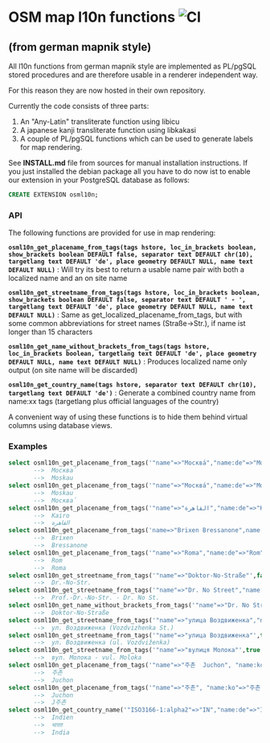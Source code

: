 #  OSM map l10n functions ![CI](https://github.com/giggls/mapnik-german-l10n/workflows/CI/badge.svg)
## (from german mapnik style)

All l10n functions from german mapnik style are implemented as PL/pgSQL stored procedures
and are therefore usable in a renderer independent way.

For this reason they are now hosted in their own repository.

Currently the code consists of three parts:

1. An "Any-Latin" transliterate function using libicu
2. A japanese kanji transliterate function using libkakasi
3. A couple of PL/pgSQL functions which can be used to generate labels for
   map rendering.

See **INSTALL.md** file from sources for manual installation instructions.
If you just installed the debian package all you have to do now ist to enable
our extension in your PostgreSQL database as follows:

```sql
CREATE EXTENSION osml10n;
```

### API
The following functions are provided for use in map rendering:


__`osml10n_get_placename_from_tags(tags hstore, loc_in_brackets boolean, show_brackets boolean DEFAULT false, separator text DEFAULT chr(10), targetlang text DEFAULT 'de', place geometry DEFAULT NULL, name text DEFAULT NULL)`__
:	Will try its best to return a usable name pair with both a localized name and an on site name

__`osml10n_get_streetname_from_tags(tags hstore, loc_in_brackets boolean, show_brackets boolean DEFAULT false, separator text DEFAULT ' - ', targetlang text DEFAULT 'de', place geometry DEFAULT NULL, name text DEFAULT NULL)`__
:	Same as get_localized_placename_from_tags, but with some common abbreviations for street names (Straße->Str.), if name ist longer than 15 characters

__`osml10n_get_name_without_brackets_from_tags(tags hstore, loc_in_brackets boolean, targetlang text DEFAULT 'de', place geometry DEFAULT NULL, name text DEFAULT NULL)`__
:	Produces localized name only output (on site name will be discarded)

__`osml10n_get_country_name(tags hstore, separator text DEFAULT chr(10), targetlang text DEFAULT 'de')`__
:	Generate a combined country name from name:xx tags (targetlang plus official languages of the country)


A convenient way of using these functions is to hide them behind virtual columns using database views.

### Examples

```sql
select osml10n_get_placename_from_tags('"name"=>"Москва́","name:de"=>"Moskau","name:en"=>"Moscow"',true) as name;
       -->	Москва́
       -->	Moskau
select osml10n_get_placename_from_tags('"name"=>"Москва́","name:de"=>"Moskau","name:en"=>"Moscow"',false) as name;
       -->	Moskau
       -->	Москва́
select osml10n_get_placename_from_tags('"name"=>"القاهرة","name:de"=>"Kairo","int_name"=>"Cairo","name:en"=>"Cairo"',false) as name;
       -->	Kairo
       -->	القاهرة
select osml10n_get_placename_from_tags('name=>"Brixen Bressanone",name:de=>"Brixen",name:it=>"Bressanone"',false);
       -->	Brixen
       --> 	Bressanone
select osml10n_get_placename_from_tags('"name"=>"Roma","name:de"=>"Rom"',false) as name;
       -->	Rom
       -->	Roma
select osml10n_get_streetname_from_tags('"name"=>"Doktor-No-Straße"',false) as name;
       -->	Dr.-No-Str.
select osml10n_get_streetname_from_tags('"name"=>"Dr. No Street","name:de"=>"Professor-Doktor-No-Straße"',false) as name;
       -->	Prof.-Dr.-No-Str. - Dr. No St.
select osml10n_get_name_without_brackets_from_tags('"name"=>"Dr. No Street","name:de"=>"Doktor-No-Straße"') as name;
       -->	Doktor-No-Straße
select osml10n_get_streetname_from_tags('"name"=>"улица Воздвиженка","name:en"=>"Vozdvizhenka Street"',true,true,' ','de') as name;
       -->	ул. Воздвиженка (Vozdvizhenka St.)
select osml10n_get_streetname_from_tags('"name"=>"улица Воздвиженка"',true,true,' ','de') as name;
       -->	ул. Воздвиженка (ul. Vozdviženka)
select osml10n_get_streetname_from_tags('"name"=>"вулиця Молока"',true,false,' - ','de') as name;
       -->	вул. Молока - vul. Moloka
select osml10n_get_placename_from_tags('"name"=>"주촌  Juchon", "name:ko"=>"주촌","name:ko-Latn"=>"Juchon"',true) as name;
       -->	주촌
       -->	Juchon
select osml10n_get_placename_from_tags('"name"=>"주촌", "name:ko"=>"주촌","name:ko-Latn"=>"Juchon"',false) as name;
       -->	Juchon
       -->	J주촌
select osml10n_get_country_name('"ISO3166-1:alpha2"=>"IN","name:de"=>"Indien","name:hi"=>"भारत","name:en"=>"India"') as name;
       -->	Indien
       -->	भारत
       -->	India
```
